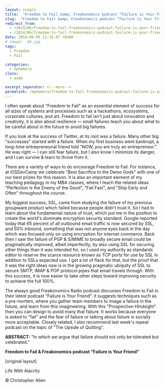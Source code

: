 ```yaml
---
layout: single
title:  "Freedom to Fail &amp; Freakonomics podcast “Failure is Your Friend”"
slug:  "Freedom to Fail &amp; Freakonomics podcast “Failure is Your Friend”"
redirect_from:
  - /2014/06/freedom-to-fail-freakonomics-podcast-failure-is-your-friend.html
  - /2014/06/freedom-to-fail-freakonomics-podcast-failure-is-your-friend/
date: 2014-06-05 12:35-07 +0300
# image:  04.jpg
tags: 
  - Freedom
  - Fail

categories:
  - ephemera
class:
  - wide

excerpt_seperator: <!--more-->
permalink: /ephemera/freedom-to-fail-freakonomics-podcast-failure-is-your-friend/
---
```


I often speak about "Freedom to Fail" as an essential element of success for all sizes of systems and processes such as a hackathons, ecosystems, corporate cultures, and art. Freedom to fail isn't just about innovation and creativity, it is also about resilience — small failures teach you about what to be careful about in the future to avoid big failures.

If you look at the success of Twitter, at its root was a failure. Many other big "successes" started with a failure. When my first business went bankrupt, a long-time entrepreneurial friend told "NOW, you are truly an entrepreneur.". He was right — I can still fear failure, but I also know I minimize its danger, and I can survive & learn to thrive from it.

There are a variety of ways to do encourage Freedom to Fail. For instance, at iOSDevCamp we celebrate "Best Sacrifice to the Demo Gods" with one of our best prizes for this reason. It is also an important element of my teaching pedagogy in my MBA classes, where I teach the related ideas "Perfection is the Enemy of the Good", "Fail Fast", and "Ship Early and Often" throughout the course.

My biggest success, SSL, came from studying the failure of my previous groupware product which failed because people didn't trust it. So I had to learn about the fundamental nature of trust, which put me in the position to create the world's dominate encryption security standard. Google reported today that 65 percent of all outbound email traffic is now secured by SSL, and 50% inbound, something that was not anyone eyes back in the day which was focused only on using encryption for internet commerce. Back then I saw the failure of PGP & S/MIME to broadly secure email could be pragmatically improved, albeit imperfectly, by also using SSL for securing other things than it was intended for, so I used my authority as standards editor to reserve the scarce resource known as TCP ports for use by SSL in addition to SSLs expected use. I got a lot of flack for that, but the proof that it was the right ideas now is in the growing pragmatic ubiquity of SSL to secure SMTP, IMAP & POP protocol pipes that email travels through. With this success, it is now easier to take other steps toward improving security to achieve the full 100%.

The always good Freakonomics Radio podcast discusses Freedom to Fail in their latest podcast "Failure is Your Friend". it suggests techniques such as a pre-mortem, where you gather team members to image a failure in the future, and learn from this imagineering. With this "Prospective-Hindsight" then you can design to avoid many that failure. It works because everyone is asked to "fail" and the fear of failure or talking about failure is socially more acceptable.
Closely related, I also recommend last week's repeat podcast on the topic of "The Upside of Quitting".

**ABSTRACT:** "In which we argue that failure should not only be tolerated but celebrated."

**Freedom to Fail & Freakonomics podcast “Failure is Your Friend”**


[original layout]

Life With Alacrity

© Christopher Allen

